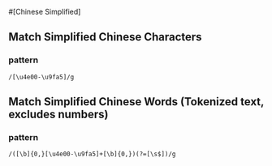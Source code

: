 #[Chinese Simplified]
## Match Simplified Chinese Characters
  ### pattern
    /[\u4e00-\u9fa5]/g

## Match Simplified Chinese Words (Tokenized text, excludes numbers)
  ### pattern
    /([\b]{0,}[\u4e00-\u9fa5]+[\b]{0,})(?=[\s$])/g